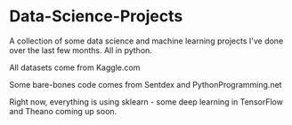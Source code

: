 # Data-Science-Projects

A collection of some data science and machine learning projects I've done over the last few months.  All in python.

All datasets come from Kaggle.com

Some bare-bones code comes from Sentdex and PythonProgramming.net

Right now, everything is using sklearn - some deep learning in TensorFlow and Theano coming up soon.
